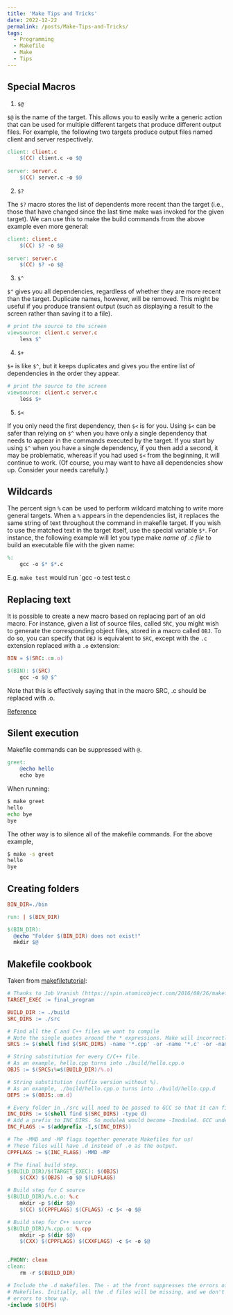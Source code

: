 ```yaml
---
title: 'Make Tips and Tricks'
date: 2022-12-22
permalink: /posts/Make-Tips-and-Tricks/
tags:
  - Programming
  - Makefile
  - Make
  - Tips
---
```


## Special Macros

1. `$@`

`$@` is the name of the target. This allows you to easily write a generic action that can be used for multiple different targets that produce different output files. For example, the following two targets produce output files named client and server respectively.

```Makefile
client: client.c
    $(CC) client.c -o $@
 
server: server.c
    $(CC) server.c -o $@
```

2. `$?`

The `$?` macro stores the list of dependents more recent than the target (i.e., those that have changed since the last time make was invoked for the given target). We can use this to make the build commands from the above example even more general:

```Makefile
client: client.c
    $(CC) $? -o $@
 
server: server.c
    $(CC) $? -o $@
```

3. `$^`

`$^` gives you all dependencies, regardless of whether they are more recent than the target. Duplicate names, however, will be removed. This might be useful if you produce transient output (such as displaying a result to the screen rather than saving it to a file).

```Makefile
# print the source to the screen
viewsource: client.c server.c
    less $^
```

4. `$+`

`$+` is like `$^`, but it keeps duplicates and gives you the entire list of dependencies in the order
they appear.

```Makefile
# print the source to the screen
viewsource: client.c server.c
    less $+
```

5. `$<`

If you only need the first dependency, then `$<` is for you. Using `$<` can be safer than relying on `$^` when you have only a single dependency that needs to appear in the commands executed by the target. If you start by using `$^` when you have a single dependency, if you then add a second, it may be problematic, whereas if you had used `$<` from the beginning, it will continue to work. (Of course, you may want to have all dependencies show up. Consider your needs carefully.)

## Wildcards

The percent sign `%` can be used to perform wildcard matching to write more general targets. When a `%` appears in the dependencies list, it replaces the same string of text throughout the command in makefile target. If you wish to use the matched text in the target itself, use the special variable `$*`. For instance, the following example will let you type make *name of .c file* to build an executable file with the given name:
  
```Makefile
%:
    gcc -o $* $*.c
```

E.g. `make test` would run `gcc -o test test.c

## Replacing text

It is possible to create a new macro based on replacing part of an old macro. For instance, given a list of source files, called `SRC`, you might wish to generate the corresponding object files, stored in a macro called `OBJ`. To do so, you can specify that `OBJ` is equivalent to `SRC`, except with the `.c` extension replaced with a `.o` extension:

```Makefile
BIN = $(SRC:.c=.o)

$(BIN): $(SRC)
    gcc -o $@ $^
```

Note that this is effectively saying that in the macro SRC, .c should be replaced with .o.

[Reference](https://www.cprogramming.com/tutorial/makefiles_continued.html)

## Silent execution

Makefile commands can be suppressed with `@`.

```Makefile
greet:
    @echo hello
    echo bye
```

When running:

```bash
$ make greet
hello
echo bye
bye
```

The other way is to silence all of the makefile commands. For the above example,

```bash
$ make -s greet
hello
bye
```

## Creating folders

```Makefile
BIN_DIR=./bin

run: | $(BIN_DIR)

$(BIN_DIR):
  @echo "Folder $(BIN_DIR) does not exist!"
  mkdir $@
```

## Makefile cookbook

Taken from [makefiletutorial](https://makefiletutorial.com/):

```Makefile
# Thanks to Job Vranish (https://spin.atomicobject.com/2016/08/26/makefile-c-projects/)
TARGET_EXEC := final_program

BUILD_DIR := ./build
SRC_DIRS := ./src

# Find all the C and C++ files we want to compile
# Note the single quotes around the * expressions. Make will incorrectly expand these otherwise.
SRCS := $(shell find $(SRC_DIRS) -name '*.cpp' -or -name '*.c' -or -name '*.s')

# String substitution for every C/C++ file.
# As an example, hello.cpp turns into ./build/hello.cpp.o
OBJS := $(SRCS:%=$(BUILD_DIR)/%.o)

# String substitution (suffix version without %).
# As an example, ./build/hello.cpp.o turns into ./build/hello.cpp.d
DEPS := $(OBJS:.o=.d)

# Every folder in ./src will need to be passed to GCC so that it can find header files
INC_DIRS := $(shell find $(SRC_DIRS) -type d)
# Add a prefix to INC_DIRS. So moduleA would become -ImoduleA. GCC understands this -I flag
INC_FLAGS := $(addprefix -I,$(INC_DIRS))

# The -MMD and -MP flags together generate Makefiles for us!
# These files will have .d instead of .o as the output.
CPPFLAGS := $(INC_FLAGS) -MMD -MP

# The final build step.
$(BUILD_DIR)/$(TARGET_EXEC): $(OBJS)
    $(CXX) $(OBJS) -o $@ $(LDFLAGS)

# Build step for C source
$(BUILD_DIR)/%.c.o: %.c
    mkdir -p $(dir $@)
    $(CC) $(CPPFLAGS) $(CFLAGS) -c $< -o $@

# Build step for C++ source
$(BUILD_DIR)/%.cpp.o: %.cpp
    mkdir -p $(dir $@)
    $(CXX) $(CPPFLAGS) $(CXXFLAGS) -c $< -o $@


.PHONY: clean
clean:
    rm -r $(BUILD_DIR)

# Include the .d makefiles. The - at the front suppresses the errors of missing
# Makefiles. Initially, all the .d files will be missing, and we don't want those
# errors to show up.
-include $(DEPS)

```
